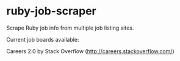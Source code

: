ruby-job-scraper
================

Scrape Ruby job info from multiple job listing sites.

Current job boards available:

Careers 2.0 by Stack Overflow (http://careers.stackoverflow.com/)